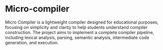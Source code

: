 # Micro-compiler
Micro Compiler is a lightweight compiler designed for educational purposes, focusing on simplicity and clarity to help students understand compiler construction. The project aims to implement a complete compiler pipeline, including lexical analysis, parsing, semantic analysis, intermediate code generation, and execution. 
